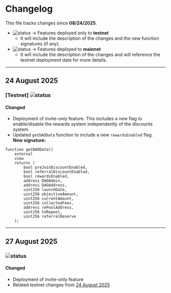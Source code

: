 # Changelog

This file tracks changes since **08/24/2025**.

-   ![status](https://img.shields.io/badge/status-unreleased-orange) → Features deployed only to **testnet**
    -   It will include the description of the changes and the new function signatures (if any).
-   ![status](https://img.shields.io/badge/status-released-brightgreen) → Features deployed to **mainnet**
    -   It will include the description of the changes and will reference the testnet deployment date for more details.

---

## 24 August 2025

### [Testnet] ![status](https://img.shields.io/badge/status-unreleased-orange)

#### Changed

-   Deployment of invite-only feature. This includes a new flag to enable/disable the rewards system independently of the discounts system.
-   Updated `getDAOData` function to include a new `rewardsEnabled` flag.  
    **New signature:**

```solidity
function getDAOData()
    external
    view
    returns (
        bool preJoinDiscountEnabled,
        bool referralDiscountEnabled,
        bool rewardsEnabled,
        address DAOAdmin,
        address DAOAddress,
        uint256 launchDate,
        uint256 objectiveAmount,
        uint256 currentAmount,
        uint256 collectedFees,
        address rePoolAddress,
        uint256 toRepool,
        uint256 referralReserve
    );
```

---

## 27 August 2025

### ![status](https://img.shields.io/badge/status-released-brightgreen)

#### Changed

-   Deployment of invite-only feature
-   Related testnet changes from [24 August 2025](#24-august-2025)
